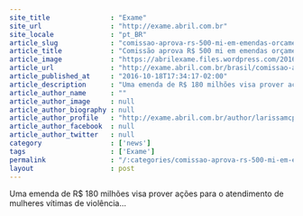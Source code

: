 ```yaml
---
site_title               : "Exame"
site_url                 : "http://exame.abril.com.br"
site_locale              : "pt_BR"
article_slug             : "comissao-aprova-rs-500-mi-em-emendas-orcamentarias-para-mulheres"
article_title            : "Comissão aprova R$ 500 mi em emendas orçamentárias para mulheres"
article_image            : "https://abrilexame.files.wordpress.com/2016/10/size_960_16_9_camara-dos-deputados1.jpg?quality=70&strip=all&w=960"
article_url              : "http://exame.abril.com.br/brasil/comissao-aprova-r-500-mi-em-emendas-orcamentarias-para-mulheres/"
article_published_at     : "2016-10-18T17:34:17-02:00"
article_description      : "Uma emenda de R$ 180 milhões visa prover ações para o atendimento de mulheres vítimas de violência..."
article_author_name      : ""
article_author_image     : null
article_author_biography : null
article_author_profile   : "http://exame.abril.com.br/author/larissamcpmoreira/"
article_author_facebook  : null
article_author_twitter   : null
category                 : ['news']
tags                     : ['Exame']
permalink                : "/:categories/comissao-aprova-rs-500-mi-em-emendas-orcamentarias-para-mulheres/"
layout                   : post
---
```


Uma emenda de R$ 180 milhões visa prover ações para o atendimento de mulheres vítimas de violência...
